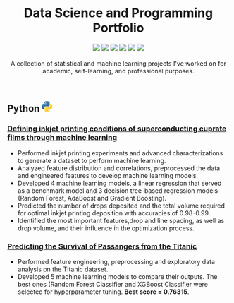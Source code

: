<h1 align="center">Data Science and Programming Portfolio</h1>  
<p align="center">
  <img src="https://img.shields.io/badge/Python-3670A0?&logo=python&logoColor=ffffff" />
  <img src="https://img.shields.io/badge/NumPy-%23013243.svg?&logo=numpy&logoColor=white"/> 
  <img src="https://img.shields.io/badge/pandas-%23130754.svg?logo=pandas&logoColor=white"/>
  <img src="https://img.shields.io/badge/scikit--learn-%23F89939.svg?&logo=scikit-learn&logoColor=white"/>
  <img src="https://img.shields.io/badge/Plotly-%233F4F75.svg?&logo=plotly&logoColor=white"/>
  <img src="https://img.shields.io/badge/Jupyter-%23F37725.svg?&logo=jupyter&logoColor=white"/>  <br/> <br/>
  A collection of statistical and machine learning projects I've worked on for academic, self-learning, and professional purposes. 
</p>
<br/>

## Python [![python][1]][2]
### [Defining inkjet printing conditions of superconducting cuprate films through machine learning](https://github.com/aqueralto/ml_ijp_deposition_paper)
- Performed inkjet printing experiments and advanced characterizations to generate a dataset to perform machine learning.
- Analyzed feature distribution and correlations, preprocessed the data and engineered features to develop machine learning models.
- Developed 4 machine learning models, a linear regression that served as a benchmark model and 3 decision tree-based regression models (Random Forest, AdaBoost and Gradient Boosting).
- Predicted the number of drops deposited and the total volume required for optimal inkjet printing deposition with accuracies of 0.98-0.99.
- Identified the most important features,drop and line spacing, as well as drop volume, and their influence in the optimization process.

### [Predicting the Survival of Passangers from the Titanic](https://www.kaggle.com/code/albertqueralto/surviving-titanic-with-ml)
- Performed feature engineering, preprocessing and exploratory data analysis on the Titanic dataset.
- Developed 5 machine learning models to compare their outputs. The best ones (Random Forest Classifier and XGBoost Classifier were selected for hyperparameter tuning. <b>Best score = 0.76315</b>.




<!-- icons -->
[1]: https://github.com/kellibelcher/kellibelcher/blob/main/images/python24.png (Python) 
[2]: https://www.python.org/
